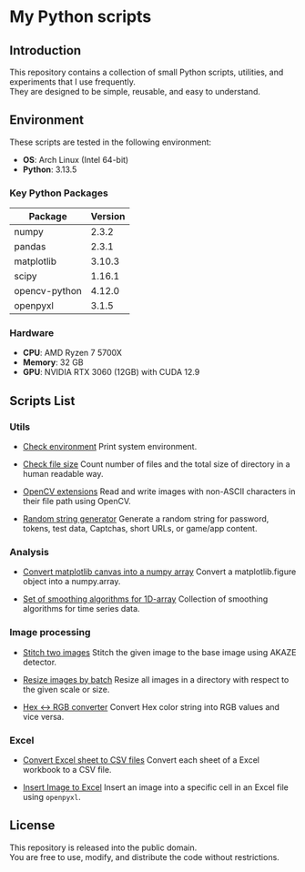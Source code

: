 # My Python scripts

## Introduction

This repository contains a collection of small Python scripts, utilities, and experiments that I use frequently.  
They are designed to be simple, reusable, and easy to understand.


## Environment

These scripts are tested in the following environment:

- **OS**: Arch Linux (Intel 64-bit)
- **Python**: 3.13.5

### Key Python Packages
| Package        | Version |
|----------------|---------|
| numpy          | 2.3.2   |
| pandas         | 2.3.1   |
| matplotlib     | 3.10.3  |
| scipy          | 1.16.1  |
| opencv-python  | 4.12.0  |
| openpyxl       | 3.1.5   |

### Hardware
- **CPU**: AMD Ryzen 7 5700X
- **Memory**: 32 GB
- **GPU**: NVIDIA RTX 3060 (12GB) with CUDA 12.9


## Scripts List

### Utils

- [Check environment](utils/system_info/check_system_info.py)
    Print system environment.

- [Check file size](utils/filesize/get_filesize.py)
    Count number of files and the total size of directory in a human readable way.

- [OpenCV extensions](utils/opencv_unicode/opencv_ext.py)
    Read and write images with non-ASCII characters in their file path using OpenCV.

- [Random string generator](utils/random_string/generate_random_string.py)
    Generate a random string for password, tokens, test data, Captchas, short URLs, or game/app content.

### Analysis

- [Convert matplotlib canvas into a numpy array](analysis/graph_to_numpy/graph_to_numpy.py)
    Convert a matplotlib.figure object into a numpy.array.

- [Set of smoothing algorithms for 1D-array](analysis/smooth_kit/smoothkit.py)
    Collection of smoothing algorithms for time series data.

### Image processing

- [Stitch two images](image/stitch/stitch_two_images.py)
    Stitch the given image to the base image using AKAZE detector.

- [Resize images by batch](image/batch_resize/batch_resize.py)
    Resize all images in a directory with respect to the given scale or size.

- [Hex <-> RGB converter](image/hex_and_rgb/hex_rgb_converter.py)
    Convert Hex color string into RGB values and vice versa.

### Excel

- [Convert Excel sheet to CSV files](excel/convert_to_csvs/sheet_to_csvfile.py)
    Convert each sheet of a Excel workbook to a CSV file.

- [Insert Image to Excel](excel/insert_image_to_cell/insert_image_to_cell.py)
    Insert an image into a specific cell in an Excel file using `openpyxl`.

## License

This repository is released into the public domain.  
You are free to use, modify, and distribute the code without restrictions.
